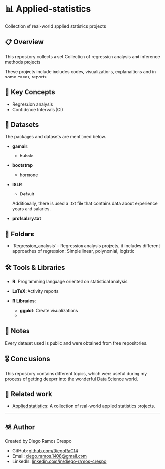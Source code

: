 # 📊 Applied-statistics
Collection of real-world applied statistics projects

## 📋 Overview

This repository collects a set Collection of regression analysis and inference methods projects

These projects include includes codes, visualizations, explanaitions and in some cases, reports.

## 🧠 Key Concepts

- Regression analysis
- Confidence Intervals (CI)


## 📖 Datasets

The packages and datasets are mentioned below.

- **gamair**:
    - hubble
- **bootstrap**
    - hormone
- **ISLR**
    - Default
  
  Additionally, there is used a .txt file that contains data about experience years and salaries.
- **profsalary.txt**

## 📂 Folders

- 'Regression_analysis' – Regression analysis projects, it includes different approaches of regression: Simple linear, polynomial, logistic  


## 🛠️ Tools & Libraries

- **R**: Programming language oriented on statistical analysis
- **LaTeX**: Activity reports

- **R Libraries**:
    - **ggplot**: Create visualizations
    - 
## 📌 Notes

Every dataset used is public and were obtained from free repositories.

## 🎖️ Conclusions

This repository contains different topics, which were useful during my process of getting deeper into the wonderful Data Science world. 

## 📎 Related work

- [Applied statistics](https://github.com/DiegoRaC14/Data-science-projects): A collection of real-world applied statistics projects.

---
## 🪅 Author

Created by Diego Ramos Crespo
- GitHub: [github.com/DiegoRaC14](https://github.com/DiegoRaC14)  
- Email: diego.ramos.1408@gmail.com
- LinkedIn: [linkedin.com/in/diego-ramos-crespo](https://www.linkedin.com/in/diego-ramos-crespo)
